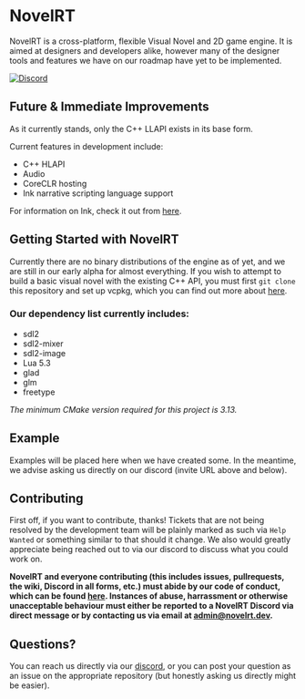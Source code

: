 # NovelRT
NovelRT is a cross-platform, flexible Visual Novel and 2D game engine. It is aimed at designers and developers alike, however many of the designer tools and features we have on our roadmap have yet to be implemented.

[![Discord](https://img.shields.io/discord/543898968380145675?logo=discord&style=plastic)](https://discord.novelrt.dev/)

## Future & Immediate Improvements

As it currently stands, only the C++ LLAPI exists in its base form.

Current features in development include:
- C++ HLAPI
- Audio
- CoreCLR hosting
- Ink narrative scripting language support

For information on Ink, check it out from [here](https://github.com/inkle/ink).

## Getting Started with NovelRT

Currently there are no binary distributions of the engine as of yet, and we are still in our early alpha for almost everything. If you wish to attempt to build a basic visual novel with the existing C++ API, you must first `git clone` this repository and set up vcpkg, which you can find out more about [here](https://github.com/microsoft/vcpkg).

### Our dependency list currently includes:
- sdl2
- sdl2-mixer
- sdl2-image
- Lua 5.3
- glad
- glm
- freetype

*The minimum CMake version required for this project is 3.13.*

## Example
Examples will be placed here when we have created some. In the meantime, we advise asking us directly on our discord (invite URL above and below).

## Contributing
First off, if you want to contribute, thanks! Tickets that are not being resolved by the development team will be plainly marked as such via `Help Wanted` or something similar to that should it change. We also would greatly appreciate being reached out to via our discord to discuss what you could work on. 

**NovelRT and everyone contributing (this includes issues, pullrequests, the wiki, Discord in all forms, etc.) must abide by our code of conduct, which can be found [here](CODE_OF_CONDUCT.md). Instances of abuse, harrassment or otherwise unacceptable behaviour must either be reported to a NovelRT Discord via direct message or by contacting us via email at admin@novelrt.dev.**

## Questions?
You can reach us directly via our [discord](https://discord.novelrt.dev/), or you can post your question as an issue on the appropriate repository (but honestly asking us directly might be easier).

